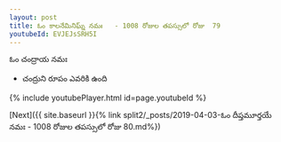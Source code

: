 ```yaml
---
layout: post
title: ఓం కాలనేమినిఘ్న్ నమః   - 1008 రోజుల తపస్సులో రోజు  79
youtubeId: EVJEJsSRH5I
---
```

 
 
 ఓం చంద్రాయ నమః  
 
 -  చంద్రుని రూపం ఎవరికి ఉంది 
 
  
 
  
 
 
 
 
 
 


{% include youtubePlayer.html id=page.youtubeId %}
 
[Next]({{ site.baseurl }}{% link  split2/_posts/2019-04-03-ఓం దీప్తమూర్తయే నమః   - 1008 రోజుల తపస్సులో రోజు  80.md%})
 
